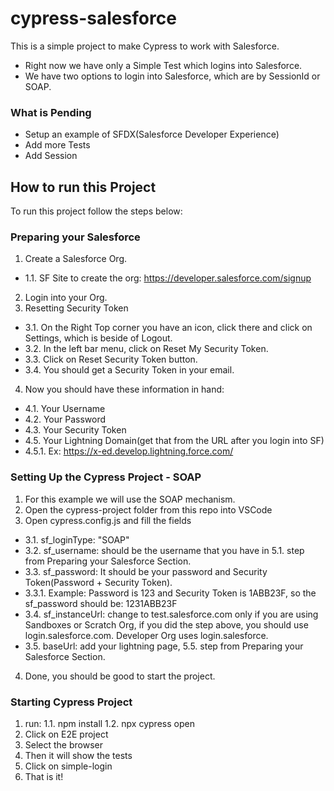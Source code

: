 # cypress-salesforce

This is a simple project to make Cypress to work with Salesforce.

- Right now we have only a Simple Test which logins into Salesforce.
- We have two options to login into Salesforce, which are by SessionId or SOAP.

### What is Pending

- Setup an example of SFDX(Salesforce Developer Experience)
- Add more Tests
- Add Session

## How to run this Project

To run this project follow the steps below:

### Preparing your Salesforce

1. Create a Salesforce Org.

- 1.1. SF Site to create the org: https://developer.salesforce.com/signup

2. Login into your Org.
3. Resetting Security Token

- 3.1. On the Right Top corner you have an icon, click there and click on Settings, which is beside of Logout.
- 3.2. In the left bar menu, click on Reset My Security Token.
- 3.3. Click on Reset Security Token button.
- 3.4. You should get a Security Token in your email.

4. Now you should have these information in hand:

- 4.1. Your Username
- 4.2. Your Password
- 4.3. Your Security Token
- 4.5. Your Lightning Domain(get that from the URL after you login into SF)
- 4.5.1. Ex: https://x-ed.develop.lightning.force.com/

### Setting Up the Cypress Project - SOAP

1. For this example we will use the SOAP mechanism.
2. Open the cypress-project folder from this repo into VSCode
3. Open cypress.config.js and fill the fields

- 3.1. sf_loginType: "SOAP"
- 3.2. sf_username: should be the username that you have in 5.1. step from Preparing your Salesforce Section.
- 3.3. sf_password: It should be your password and Security Token(Password + Security Token).
- 3.3.1. Example: Password is 123 and Security Token is 1ABB23F, so the sf_password should be: 1231ABB23F
- 3.4. sf_instanceUrl: change to test.salesforce.com only if you are using Sandboxes or Scratch Org, if you did the step above, you should use login.salesforce.com. Developer Org uses login.salesforce.
- 3.5. baseUrl: add your lightning page, 5.5. step from Preparing your Salesforce Section.

4. Done, you should be good to start the project.

### Starting Cypress Project

1. run:
   1.1. npm install
   1.2. npx cypress open
2. Click on E2E project
3. Select the browser
4. Then it will show the tests
5. Click on simple-login
6. That is it!
